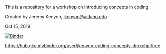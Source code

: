This is a repository for a workshop on introducing concepts in coding.

Created by Jeremy Kenyon, jkenyon@uidaho.edu

Oct 15, 2019

[![Binder](https://mybinder.org/badge_logo.svg)](https://mybinder.org/v2/gh/jkenyon/coding-concepts/master)

https://hub.gke.mybinder.org/user/jkenyon-coding-concepts-dnrxchpi/tree

